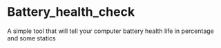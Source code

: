 # Battery_health_check
A simple tool that will tell your computer battery health life in percentage and some statics
